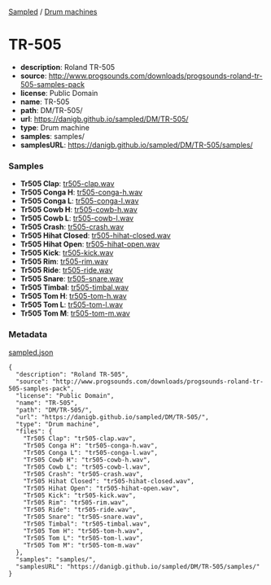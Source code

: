 [Sampled](https://danigb.github.io/sampled)
/
[Drum machines](https://danigb.github.io/sampled/DM)

# TR-505

- __description__: Roland TR-505
- __source__: http://www.progsounds.com/downloads/progsounds-roland-tr-505-samples-pack
- __license__: Public Domain
- __name__: TR-505
- __path__: DM/TR-505/
- __url__: https://danigb.github.io/sampled/DM/TR-505/
- __type__: Drum machine
- __samples__: samples/
- __samplesURL__: https://danigb.github.io/sampled/DM/TR-505/samples/

### Samples

- __Tr505 Clap__: [tr505-clap.wav](https://danigb.github.io/sampled/DM/TR-505/samples/tr505-clap.wav)
- __Tr505 Conga H__: [tr505-conga-h.wav](https://danigb.github.io/sampled/DM/TR-505/samples/tr505-conga-h.wav)
- __Tr505 Conga L__: [tr505-conga-l.wav](https://danigb.github.io/sampled/DM/TR-505/samples/tr505-conga-l.wav)
- __Tr505 Cowb H__: [tr505-cowb-h.wav](https://danigb.github.io/sampled/DM/TR-505/samples/tr505-cowb-h.wav)
- __Tr505 Cowb L__: [tr505-cowb-l.wav](https://danigb.github.io/sampled/DM/TR-505/samples/tr505-cowb-l.wav)
- __Tr505 Crash__: [tr505-crash.wav](https://danigb.github.io/sampled/DM/TR-505/samples/tr505-crash.wav)
- __Tr505 Hihat Closed__: [tr505-hihat-closed.wav](https://danigb.github.io/sampled/DM/TR-505/samples/tr505-hihat-closed.wav)
- __Tr505 Hihat Open__: [tr505-hihat-open.wav](https://danigb.github.io/sampled/DM/TR-505/samples/tr505-hihat-open.wav)
- __Tr505 Kick__: [tr505-kick.wav](https://danigb.github.io/sampled/DM/TR-505/samples/tr505-kick.wav)
- __Tr505 Rim__: [tr505-rim.wav](https://danigb.github.io/sampled/DM/TR-505/samples/tr505-rim.wav)
- __Tr505 Ride__: [tr505-ride.wav](https://danigb.github.io/sampled/DM/TR-505/samples/tr505-ride.wav)
- __Tr505 Snare__: [tr505-snare.wav](https://danigb.github.io/sampled/DM/TR-505/samples/tr505-snare.wav)
- __Tr505 Timbal__: [tr505-timbal.wav](https://danigb.github.io/sampled/DM/TR-505/samples/tr505-timbal.wav)
- __Tr505 Tom H__: [tr505-tom-h.wav](https://danigb.github.io/sampled/DM/TR-505/samples/tr505-tom-h.wav)
- __Tr505 Tom L__: [tr505-tom-l.wav](https://danigb.github.io/sampled/DM/TR-505/samples/tr505-tom-l.wav)
- __Tr505 Tom M__: [tr505-tom-m.wav](https://danigb.github.io/sampled/DM/TR-505/samples/tr505-tom-m.wav)





### Metadata

[sampled.json](https://danigb.github.io/sampled/DM/TR-505/sampled.json)

```
{
  "description": "Roland TR-505",
  "source": "http://www.progsounds.com/downloads/progsounds-roland-tr-505-samples-pack",
  "license": "Public Domain",
  "name": "TR-505",
  "path": "DM/TR-505/",
  "url": "https://danigb.github.io/sampled/DM/TR-505/",
  "type": "Drum machine",
  "files": {
    "Tr505 Clap": "tr505-clap.wav",
    "Tr505 Conga H": "tr505-conga-h.wav",
    "Tr505 Conga L": "tr505-conga-l.wav",
    "Tr505 Cowb H": "tr505-cowb-h.wav",
    "Tr505 Cowb L": "tr505-cowb-l.wav",
    "Tr505 Crash": "tr505-crash.wav",
    "Tr505 Hihat Closed": "tr505-hihat-closed.wav",
    "Tr505 Hihat Open": "tr505-hihat-open.wav",
    "Tr505 Kick": "tr505-kick.wav",
    "Tr505 Rim": "tr505-rim.wav",
    "Tr505 Ride": "tr505-ride.wav",
    "Tr505 Snare": "tr505-snare.wav",
    "Tr505 Timbal": "tr505-timbal.wav",
    "Tr505 Tom H": "tr505-tom-h.wav",
    "Tr505 Tom L": "tr505-tom-l.wav",
    "Tr505 Tom M": "tr505-tom-m.wav"
  },
  "samples": "samples/",
  "samplesURL": "https://danigb.github.io/sampled/DM/TR-505/samples/"
}
```

